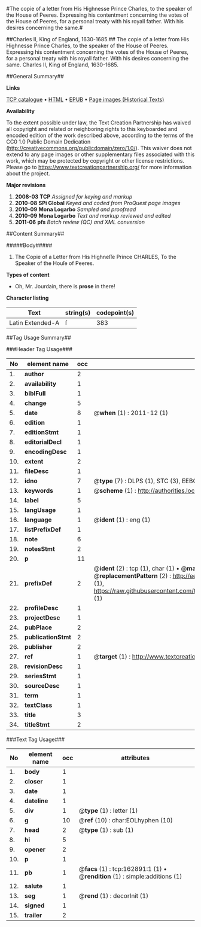 #The copie of a letter from His Highnesse Prince Charles, to the speaker of the House of Peeres. Expressing his contentment concerning the votes of the House of Peeres, for a personal treaty with his royall father. With his desires concerning the same.#

##Charles II, King of England, 1630-1685.##
The copie of a letter from His Highnesse Prince Charles, to the speaker of the House of Peeres. Expressing his contentment concerning the votes of the House of Peeres, for a personal treaty with his royall father. With his desires concerning the same.
Charles II, King of England, 1630-1685.

##General Summary##

**Links**

[TCP catalogue](http://www.ota.ox.ac.uk/tcp/)  • 
[HTML](http://tei.it.ox.ac.uk/tcp/Texts-HTML/free/A79/A79173.html)  • 
[EPUB](http://tei.it.ox.ac.uk/tcp/Texts-EPUB/free/A79/A79173.epub) • 
[Page images (Historical Texts)](https://historicaltexts.jisc.ac.uk/eebo-99869755e)

**Availability**

To the extent possible under law, the Text Creation Partnership has waived all copyright and related or neighboring rights to this keyboarded and encoded edition of the work described above, according to the terms of the CC0 1.0 Public Domain Dedication (http://creativecommons.org/publicdomain/zero/1.0/). This waiver does not extend to any page images or other supplementary files associated with this work, which may be protected by copyright or other license restrictions. Please go to https://www.textcreationpartnership.org/ for more information about the project.

**Major revisions**

1. __2008-03__ __TCP__ *Assigned for keying and markup*
1. __2010-08__ __SPi Global__ *Keyed and coded from ProQuest page images*
1. __2010-09__ __Mona Logarbo__ *Sampled and proofread*
1. __2010-09__ __Mona Logarbo__ *Text and markup reviewed and edited*
1. __2011-06__ __pfs__ *Batch review (QC) and XML conversion*

##Content Summary##

#####Body#####

1. The Copie of a Letter from His Highneſſe Prince CHARLES, To the Speaker of the Houſe of Peeres.

**Types of content**

  * Oh, Mr. Jourdain, there is **prose** in there!

**Character listing**


|Text|string(s)|codepoint(s)|
|---|---|---|
|Latin Extended-A|ſ|383|

##Tag Usage Summary##

###Header Tag Usage###

|No|element name|occ|attributes|
|---|---|---|---|
|1.|__author__|2||
|2.|__availability__|1||
|3.|__biblFull__|1||
|4.|__change__|5||
|5.|__date__|8| @__when__ (1) : 2011-12 (1)|
|6.|__edition__|1||
|7.|__editionStmt__|1||
|8.|__editorialDecl__|1||
|9.|__encodingDesc__|1||
|10.|__extent__|2||
|11.|__fileDesc__|1||
|12.|__idno__|7| @__type__ (7) : DLPS (1), STC (3), EEBO-CITATION (1), PROQUEST (1), VID (1)|
|13.|__keywords__|1| @__scheme__ (1) : http://authorities.loc.gov/ (1)|
|14.|__label__|5||
|15.|__langUsage__|1||
|16.|__language__|1| @__ident__ (1) : eng (1)|
|17.|__listPrefixDef__|1||
|18.|__note__|6||
|19.|__notesStmt__|2||
|20.|__p__|11||
|21.|__prefixDef__|2| @__ident__ (2) : tcp (1), char (1)  •  @__matchPattern__ (2) : ([0-9\-]+):([0-9IVX]+) (1), (.+) (1)  •  @__replacementPattern__ (2) : http://eebo.chadwyck.com/downloadtiff?vid=$1&page=$2 (1), https://raw.githubusercontent.com/textcreationpartnership/Texts/master/tcpchars.xml#$1 (1)|
|22.|__profileDesc__|1||
|23.|__projectDesc__|1||
|24.|__pubPlace__|2||
|25.|__publicationStmt__|2||
|26.|__publisher__|2||
|27.|__ref__|1| @__target__ (1) : http://www.textcreationpartnership.org/docs/. (1)|
|28.|__revisionDesc__|1||
|29.|__seriesStmt__|1||
|30.|__sourceDesc__|1||
|31.|__term__|1||
|32.|__textClass__|1||
|33.|__title__|3||
|34.|__titleStmt__|2||


###Text Tag Usage###

|No|element name|occ|attributes|
|---|---|---|---|
|1.|__body__|1||
|2.|__closer__|1||
|3.|__date__|1||
|4.|__dateline__|1||
|5.|__div__|1| @__type__ (1) : letter (1)|
|6.|__g__|10| @__ref__ (10) : char:EOLhyphen (10)|
|7.|__head__|2| @__type__ (1) : sub (1)|
|8.|__hi__|5||
|9.|__opener__|2||
|10.|__p__|1||
|11.|__pb__|1| @__facs__ (1) : tcp:162891:1 (1)  •  @__rendition__ (1) : simple:additions (1)|
|12.|__salute__|1||
|13.|__seg__|1| @__rend__ (1) : decorInit (1)|
|14.|__signed__|1||
|15.|__trailer__|2||
